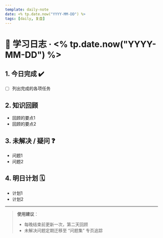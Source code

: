 ```yaml
---
template: daily-note
date: <% tp.date.now("YYYY-MM-DD") %>
tags: [daily, 复盘]
---
```


# 📝 学习日志 · <% tp.date.now("YYYY-MM-DD") %>

## 1. 今日完成 ✔️  
- [ ] 列出完成的各项任务  

## 2. 知识回顾  
- 回顾的要点1  
- 回顾的要点2  

## 3. 未解决 / 疑问 ❓  
- 问题1  
- 问题2  

## 4. 明日计划 🗓️  
- 计划1  
- 计划2  

---

> **使用建议**：  
> - 每晚结束前更新一次，第二天回顾  
> - 未解决问题定期迁移至 “问题集” 专页追踪